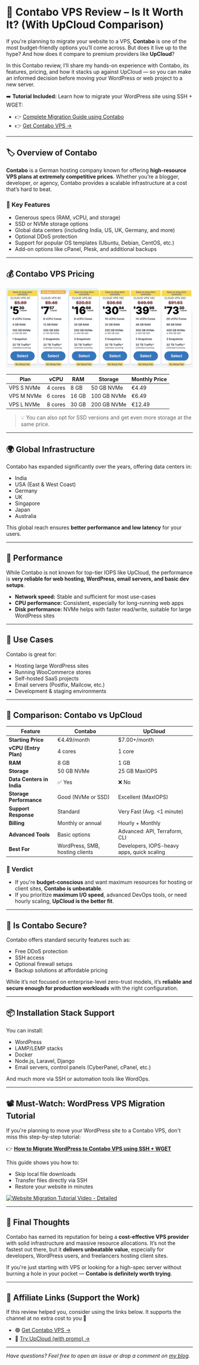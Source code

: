 # 🚀 Contabo VPS Review – Is It Worth It? (With UpCloud Comparison)

If you're planning to migrate your website to a VPS, **Contabo** is one of the most budget-friendly options you’ll come across. But does it live up to the hype? And how does it compare to premium providers like **UpCloud**?

In this Contabo review, I’ll share my hands-on experience with Contabo, its features, pricing, and how it stacks up against UpCloud — so you can make an informed decision before moving your WordPress or web project to a new server.

➡️ **Tutorial Included:** Learn how to migrate your WordPress site using SSH + WGET:  
- 👉 [Complete Migration Guide using Contabo](https://github.com/vashishthakapoor/website-migrate)
- 👉 [Get Contabo VPS →](https://vashishthakapoor.com/website-migrate-contabo) 

---

## 🏷️ Overview of Contabo

**Contabo** is a German hosting company known for offering **high-resource VPS plans at extremely competitive prices**. Whether you’re a blogger, developer, or agency, Contabo provides a scalable infrastructure at a cost that’s hard to beat.

### 🔧 Key Features

- Generous specs (RAM, vCPU, and storage)
- SSD or NVMe storage options
- Global data centers (including India, US, UK, Germany, and more)
- Optional DDoS protection
- Support for popular OS templates (Ubuntu, Debian, CentOS, etc.)
- Add-on options like cPanel, Plesk, and additional backups

---

## 💰 Contabo VPS Pricing

[![Contabo pricing](media/contabo-pricing-plans.png)](https://vashishthakapoor.com/website-migrate-contabo)

| **Plan**        | **vCPU** | **RAM** | **Storage** | **Monthly Price** |
|-----------------|----------|---------|-------------|-------------------|
| VPS S NVMe      | 4 cores  | 8 GB    | 50 GB NVMe  | €4.49             |
| VPS M NVMe      | 6 cores  | 16 GB   | 100 GB NVMe | €6.49             |
| VPS L NVMe      | 8 cores  | 30 GB   | 200 GB NVMe | €12.49            |

> 💡 You can also opt for SSD versions and get even more storage at the same price.

---

## 🌍 Global Infrastructure

Contabo has expanded significantly over the years, offering data centers in:

- India
- USA (East & West Coast)
- Germany
- UK
- Singapore
- Japan
- Australia

This global reach ensures **better performance and low latency** for your users.

---

## 🚀 Performance

While Contabo is not known for top-tier IOPS like UpCloud, the performance is **very reliable for web hosting, WordPress, email servers, and basic dev setups**.

- **Network speed:** Stable and sufficient for most use-cases
- **CPU performance:** Consistent, especially for long-running web apps
- **Disk performance:** NVMe helps with faster read/write, suitable for large WordPress sites

---

## 🧩 Use Cases

Contabo is great for:
- Hosting large WordPress sites
- Running WooCommerce stores
- Self-hosted SaaS projects
- Email servers (Postfix, Mailcow, etc.)
- Development & staging environments

---

## 🔄 Comparison: Contabo vs UpCloud

| **Feature**                | **Contabo**                                 | **UpCloud**                                 |
|---------------------------|---------------------------------------------|---------------------------------------------|
| **Starting Price**        | €4.49/month                                 | $7.00+/month                                |
| **vCPU (Entry Plan)**     | 4 cores                                     | 1 core                                      |
| **RAM**                   | 8 GB                                        | 1 GB                                        |
| **Storage**               | 50 GB NVMe                                  | 25 GB MaxIOPS                               |
| **Data Centers in India** | ✅ Yes                                      | ❌ No                                        |
| **Storage Performance**   | Good (NVMe or SSD)                          | Excellent (MaxIOPS)                         |
| **Support Response**      | Standard                                    | Very Fast (Avg. <1 minute)                 |
| **Billing**               | Monthly or annual                           | Hourly + Monthly                            |
| **Advanced Tools**        | Basic options                               | Advanced: API, Terraform, CLI               |
| **Best For**              | WordPress, SMB, hosting clients             | Developers, IOPS-heavy apps, quick scaling  |

### 🏁 Verdict

- If you're **budget-conscious** and want maximum resources for hosting or client sites, **Contabo is unbeatable**.
- If you prioritize **maximum I/O speed**, advanced DevOps tools, or need hourly scaling, **UpCloud is the better fit**.

---

## 🔐 Is Contabo Secure?

Contabo offers standard security features such as:
- Free DDoS protection
- SSH access
- Optional firewall setups
- Backup solutions at affordable pricing

While it’s not focused on enterprise-level zero-trust models, it’s **reliable and secure enough for production workloads** with the right configuration.

---

## 📦 Installation Stack Support

You can install:
- WordPress
- LAMP/LEMP stacks
- Docker
- Node.js, Laravel, Django
- Email servers, control panels (CyberPanel, cPanel, etc.)

And much more via SSH or automation tools like WordOps.

---

## 📽️ Must-Watch: WordPress VPS Migration Tutorial

If you're planning to move your WordPress site to a Contabo VPS, don't miss this step-by-step tutorial:

👉 **[How to Migrate WordPress to Contabo VPS using SSH + WGET](https://github.com/vashishthakapoor/website-migrate)**  

This guide shows you how to:
- Skip local file downloads
- Transfer files directly via SSH
- Restore your website in minutes

[![Website Migration Tutorial Video - Detailed](https://img.youtube.com/vi/D5vCuWfnWDI/0.jpg)](https://www.youtube.com/watch?v=D5vCuWfnWDI)

---

## 🔗 Final Thoughts

Contabo has earned its reputation for being a **cost-effective VPS provider** with solid infrastructure and massive resource allocations. It’s not the fastest out there, but it **delivers unbeatable value**, especially for developers, WordPress users, and freelancers hosting client sites.

If you're just starting with VPS or looking for a high-spec server without burning a hole in your pocket — **Contabo is definitely worth trying**.

---

## 🔗 Affiliate Links (Support the Work)

If this review helped you, consider using the links below. It supports the channel at no extra cost to you 🙏

- 🟢 [Get Contabo VPS →](hhttps://vashishthakapoor.com/website-migrate-contabo)  
- 🔵 [Try UpCloud (with promo) →](https://signup.upcloud.com/?promo=3M623W)

---

*Have questions? Feel free to open an issue or drop a comment on [my blog](https://vashishthakapoor.com).*  
